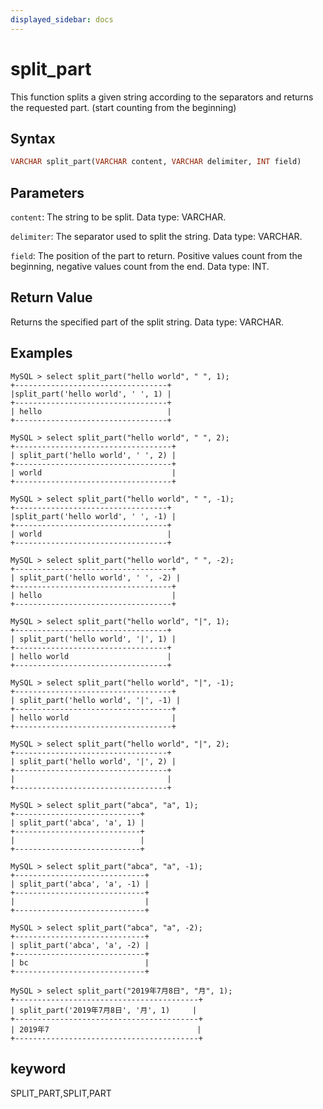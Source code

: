 ```yaml
---
displayed_sidebar: docs
---
```


# split_part



This function splits a given string according to the separators and returns the requested part. (start counting from the beginning)

## Syntax

```Haskell
VARCHAR split_part(VARCHAR content, VARCHAR delimiter, INT field)
```

## Parameters

`content`: The string to be split. Data type: VARCHAR.

`delimiter`: The separator used to split the string. Data type: VARCHAR.

`field`: The position of the part to return. Positive values count from the beginning, negative values count from the end. Data type: INT.

## Return Value

Returns the specified part of the split string. Data type: VARCHAR.

## Examples

```Plain Text
MySQL > select split_part("hello world", " ", 1);
+----------------------------------+
|split_part('hello world', ' ', 1) |
+----------------------------------+
| hello                            |
+----------------------------------+

MySQL > select split_part("hello world", " ", 2);
+-----------------------------------+
| split_part('hello world', ' ', 2) |
+-----------------------------------+
| world                             |
+-----------------------------------+

MySQL > select split_part("hello world", " ", -1);
+----------------------------------+
|split_part('hello world', ' ', -1) |
+----------------------------------+
| world                            |
+----------------------------------+

MySQL > select split_part("hello world", " ", -2);
+-----------------------------------+
| split_part('hello world', ' ', -2) |
+-----------------------------------+
| hello                             |
+-----------------------------------+

MySQL > select split_part("hello world", "|", 1);
+----------------------------------+
| split_part('hello world', '|', 1) |
+----------------------------------+
| hello world                      |
+----------------------------------+

MySQL > select split_part("hello world", "|", -1);
+-----------------------------------+
| split_part('hello world', '|', -1) |
+-----------------------------------+
| hello world                       |
+-----------------------------------+

MySQL > select split_part("hello world", "|", 2);
+----------------------------------+
| split_part('hello world', '|', 2) |
+----------------------------------+
|                                  |
+----------------------------------+

MySQL > select split_part("abca", "a", 1);
+----------------------------+
| split_part('abca', 'a', 1) |
+----------------------------+
|                            |
+----------------------------+

MySQL > select split_part("abca", "a", -1);
+-----------------------------+
| split_part('abca', 'a', -1) |
+-----------------------------+
|                             |
+-----------------------------+

MySQL > select split_part("abca", "a", -2);
+-----------------------------+
| split_part('abca', 'a', -2) |
+-----------------------------+
| bc                          |
+-----------------------------+

MySQL > select split_part("2019年7月8日", "月", 1);
+-----------------------------------------+
| split_part('2019年7月8日', '月', 1)     |
+-----------------------------------------+
| 2019年7                                 |
+-----------------------------------------+
```

## keyword

SPLIT_PART,SPLIT,PART
